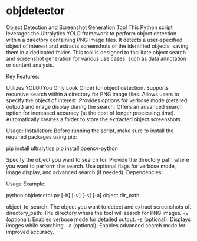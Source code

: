 # objdetector
Object Detection and Screenshot Generation Tool
This Python script leverages the Ultralytics YOLO framework to perform object detection within a directory containing PNG image files. It detects a user-specified object of interest and extracts screenshots of the identified objects, saving them in a dedicated folder. This tool is designed to facilitate object search and screenshot generation for various use cases, such as data annotation or content analysis.

Key Features:

Utilizes YOLO (You Only Look Once) for object detection.
Supports recursive search within a directory for PNG image files.
Allows users to specify the object of interest.
Provides options for verbose mode (detailed output) and image display during the search.
Offers an advanced search option for increased accuracy (at the cost of longer processing time).
Automatically creates a folder to store the extracted object screenshots.



Usage:
Installation: Before running the script, make sure to install the required packages using pip:

pip install ultralytics
pip install opencv-python

Specify the object you want to search for.
Provide the directory path where you want to perform the search.
Use optional flags for verbose mode, image display, and advanced search (if needed).
Dependencies:


Usage Example:

python objdetector.py [-h] [-v] [-s] [-a] object dir_path

object_to_search: The object you want to detect and extract screenshots of.
directory_path: The directory where the tool will search for PNG images.
-v (optional): Enables verbose mode for detailed output.
-s (optional): Displays images while searching.
-a (optional): Enables advanced search mode for improved accuracy.
